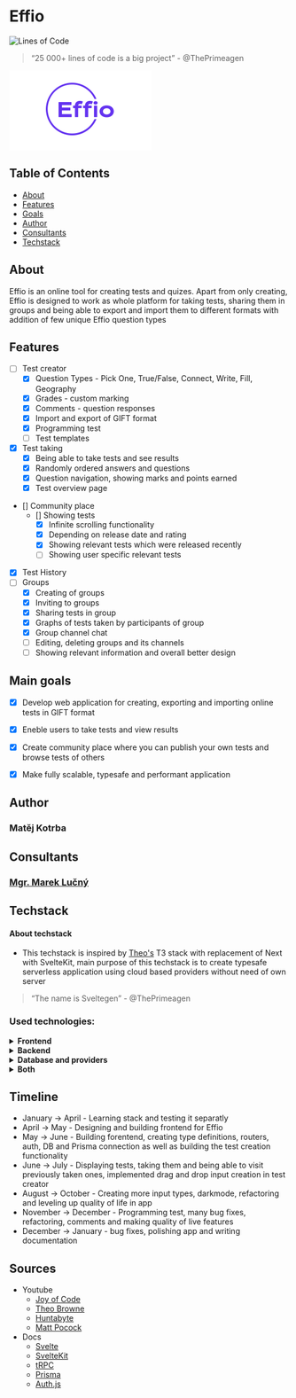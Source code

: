 # Effio
![Lines of Code](https://aschey.tech/tokei/github/matej-kotrba/effio?labelColor=ffffff&color=f73c00&iconColor=ffffff&style=for-the-badge&label=Lines&logo=https://simpleicons.org/icons/svelte.svg)

> “25 000+ lines of code is a big project” - @ThePrimeagen

<a><img src="./static/imgs/effio/text.png" align="middle" width="256" ></a>
## Table of Contents

- [About](#about)
- [Features](#features)
- [Goals](#goals)
- [Author](#author)
- [Consultants](#consultants)
- [Techstack](#techstack)

## About

Effio is an online tool for creating tests and quizes. Apart from only creating, Effio is designed to work as whole platform for taking tests, sharing them in groups and being able to export and import them to different formats with addition of few unique Effio question types

## Features

- [ ] Test creator
    - [x] Question Types - Pick One, True/False, Connect, Write, Fill, Geography
    - [x] Grades - custom marking
    - [x] Comments - question responses
    - [x] Import and export of GIFT format
    - [x] Programming test
    - [ ] Test templates
- [x] Test taking
    - [x] Being able to take tests and see results
    - [x] Randomly ordered answers and questions
    - [x] Question navigation, showing marks and points earned
    - [x] Test overview page
- [] Community place
    - [] Showing tests
        - [x] Infinite scrolling functionality
        - [x] Depending on release date and rating
        - [x] Showing relevant tests which were released recently
        - [ ] Showing user specific relevant tests    
- [x] Test History
- [ ] Groups
    - [x] Creating of groups
    - [x] Inviting to groups
    - [x] Sharing tests in group
    - [x] Graphs of tests taken by participants of group
    - [x] Group channel chat
    - [ ] Editing, deleting groups and its channels
    - [ ] Showing relevant information and overall better design

## Main goals
- [x] Develop web application for creating, exporting and importing online tests in GIFT format
- [x] Eneble users to take tests and view results
- [x] Create community place where you can publish your own tests and browse tests of others
- [x] Make fully scalable, typesafe and performant application


## Author
### Matěj Kotrba


## Consultants
### [Mgr. Marek Lučný](https://github.com/superucitelka)


## Techstack
#### About techstack
- This techstack is inspired by [Theo's](https://www.youtube.com/@t3dotgg) T3 stack with replacement of Next with SvelteKit, main purpose of this techstack is to create typesafe serverless application using cloud based providers without need of own server

> “The name is Sveltegen” - @ThePrimeagen

### Used technologies:

<details>
  <summary><strong>Frontend</strong></summary>

    ### WORK
    - Svelte
        - Svelte French Toast
    - Tailwind
        - Daisy UI
        - tailwind-merge
    - Chart.js
    - GSAP
    - Other
        - Iconify
        - Leaflet
        - monaco-editor
        - SandboxJS
        - gift-pegjs
</details>

<details>
  <summary><strong>Backend</strong></summary>
    
    - SvelteKit
        - Superforms
    - tRPC
        - trpc-sveltekit
    - Prisma
    - Auth
        - Auth.js (Oauth - Google, Github)
    - NodeJS
</details>

<details>
  <summary><strong>Database and providers</strong></summary>
    
    - Planetscale - MySQL DB, connected via Prisma
    - Vercel - application hosting, serverless function hosting (sort of), CDN distribution,
    - Cloudinary - image bucket
    - Pusher - takes care of web sockets needs
</details>

<details>
  <summary><strong>Both</strong></summary>
    
    - TypeScript
        - ts-reset
    - Zod
    - Bundler - Vite
    - Package manager - PNPM
</details>


## Timeline
- January -> April - Learning stack and testing it separatly
- April -> May - Designing and building frontend for Effio
- May -> June - Building forentend, creating type definitions, routers, auth, DB and Prisma connection as well as building the test creation functionality 
- June -> July - Displaying tests, taking them and being able to visit previously taken ones, implemented drag and drop input creation in test creator
- August -> October - Creating more input types, darkmode, refactoring and leveling up quality of life in app
- November -> December - Programming test, many bug fixes, refactoring, comments and making quality of live features
- December -> January - bug fixes, polishing app and writing documentation

## Sources
- Youtube
  - [Joy of Code](https://www.youtube.com/@JoyofCodeDev)
  - [Theo Browne](https://www.youtube.com/@t3dotgg)
  - [Huntabyte](https://www.youtube.com/@Huntabyte)
  - [Matt Pocock](https://www.youtube.com/@mattpocockuk)
- Docs
  - [Svelte](https://svelte.dev/)
  - [SvelteKit](https://kit.svelte.dev/)
  - [tRPC](https://trpc.io/)
  - [Prisma](https://www.prisma.io/)
  - [Auth.js](https://authjs.dev/)
